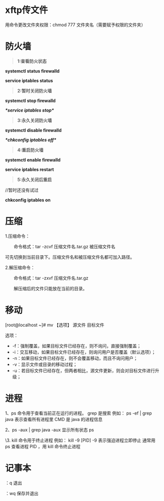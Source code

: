 # xftp传文件

用命令更改文件夹权限：chmod 777 文件夹名（需要赋予权限的文件夹）

# 防火墙

>  **1:查看防火状态**

**systemctl status firewalld**

**service  iptables status**

>  **2:暂时关闭防火墙**

**systemctl stop firewalld**

***\*service  iptables stop\****

>  **3:永久关闭防火墙**

**systemctl disable firewalld**

***\*chkconfig iptables off\****

>  **4:重启防火墙**

**systemctl enable firewalld**

**service iptables restart** 

> **5:永久关闭后重启**

//暂时还没有试过

**chkconfig iptables on**





# 压缩

1.压缩命令：

　　命令格式：tar -zcvf  压缩文件名.tar.gz  被压缩文件名

   可先切换到当前目录下。压缩文件名和被压缩文件名都可加入路径。

 

2.解压缩命令：

　　命令格式：tar -zxvf  压缩文件名.tar.gz

　　解压缩后的文件只能放在当前的目录。

# 移动

[root@localhost ~]# mv 【选项】 源文件 目标文件

选项：

- -f：强制覆盖，如果目标文件已经存在，则不询问，直接强制覆盖；
- -i：交互移动，如果目标文件已经存在，则询问用户是否覆盖（默认选项）；
- -n：如果目标文件已经存在，则不会覆盖移动，而且不询问用户；
- -v：显示文件或目录的移动过程；
- -u：若目标文件已经存在，但两者相比，源文件更新，则会对目标文件进行升级；



# 进程

1、ps 命令用于查看当前正在运行的进程。
grep 是搜索
例如： ps -ef | grep java
表示查看所有进程里 CMD 是 java 的进程信息

2、ps -aux | grep java
-aux 显示所有状态
ps



\3. kill 命令用于终止进程
例如： kill -9 [PID]
-9 表示强迫进程立即停止
通常用 ps 查看进程 PID ，用 kill 命令终止进程



# 记事本

：q   退出

：wq   保存并退出